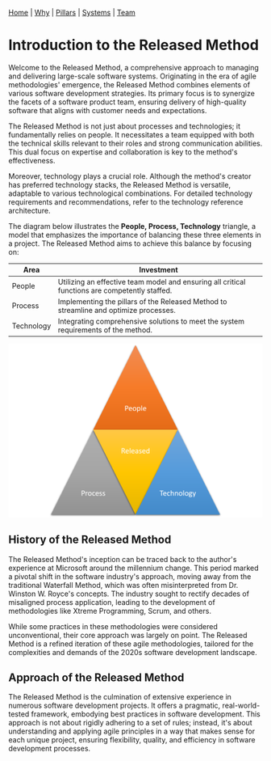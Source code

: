 [Home](README.md) | [Why](why.md) | [Pillars](pillars.md) | [Systems](systems.md) | [Team](team-model.md)

# Introduction to the Released Method

Welcome to the Released Method, a comprehensive approach to managing and delivering large-scale software systems. Originating in the era of agile methodologies' emergence, the Released Method combines elements of various software development strategies. Its primary focus is to synergize the facets of a software product team, ensuring delivery of high-quality software that aligns with customer needs and expectations.

The Released Method is not just about processes and technologies; it fundamentally relies on people. It necessitates a team equipped with both the technical skills relevant to their roles and strong communication abilities. This dual focus on expertise and collaboration is key to the method's effectiveness.

Moreover, technology plays a crucial role. Although the method's creator has preferred technology stacks, the Released Method is versatile, adaptable to various technological combinations. For detailed technology requirements and recommendations, refer to the technology reference architecture.

The diagram below illustrates the **People, Process, Technology** triangle, a model that emphasizes the importance of balancing these three elements in a project. The Released Method aims to achieve this balance by focusing on:

| Area     | Investment                                                                                   |
|----------|----------------------------------------------------------------------------------------------|
| People   | Utilizing an effective team model and ensuring all critical functions are competently staffed.|
| Process  | Implementing the pillars of the Released Method to streamline and optimize processes.          |
| Technology | Integrating comprehensive solutions to meet the system requirements of the method.          |

![PPP Triangle](img/people-process-technology.png)

## History of the Released Method

The Released Method's inception can be traced back to the author's experience at Microsoft around the millennium change. This period marked a pivotal shift in the software industry's approach, moving away from the traditional Waterfall Method, which was often misinterpreted from Dr. Winston W. Royce's concepts. The industry sought to rectify decades of misaligned process application, leading to the development of methodologies like Xtreme Programming, Scrum, and others.

While some practices in these methodologies were considered unconventional, their core approach was largely on point. The Released Method is a refined iteration of these agile methodologies, tailored for the complexities and demands of the 2020s software development landscape.

## Approach of the Released Method

The Released Method is the culmination of extensive experience in numerous software development projects. It offers a pragmatic, real-world-tested framework, embodying best practices in software development. This approach is not about rigidly adhering to a set of rules; instead, it's about understanding and applying agile principles in a way that makes sense for each unique project, ensuring flexibility, quality, and efficiency in software development processes.